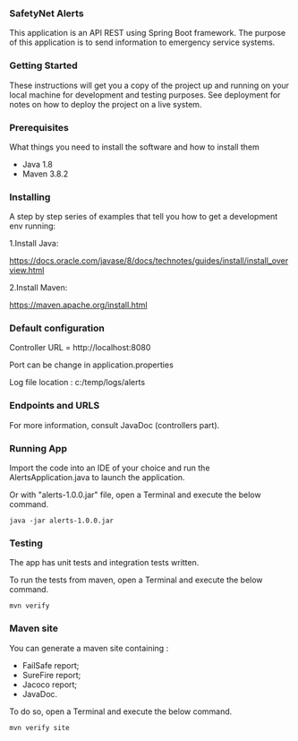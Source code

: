 ### SafetyNet Alerts
This application is an API REST using Spring Boot framework.
The purpose of this application is to send information to emergency service systems.

### Getting Started

These instructions will get you a copy of the project up and running on your local machine for development and testing purposes. See deployment for notes on how to deploy the project on a live system.

### Prerequisites

What things you need to install the software and how to install them

- Java 1.8
- Maven 3.8.2

### Installing

A step by step series of examples that tell you how to get a development env running:

1.Install Java:

https://docs.oracle.com/javase/8/docs/technotes/guides/install/install_overview.html

2.Install Maven:

https://maven.apache.org/install.html

### Default configuration

Controller URL = http://localhost:8080

Port can be change in application.properties

Log file location : c:/temp/logs/alerts

### Endpoints and URLS

For more information, consult JavaDoc (controllers part).

### Running App

Import the code into an IDE of your choice and run the AlertsApplication.java to launch the application.

Or with "alerts-1.0.0.jar" file, open a Terminal and execute the below command.

`java -jar alerts-1.0.0.jar`

### Testing

The app has unit tests and integration tests written.

To run the tests from maven, open a Terminal and execute the below command.

`mvn verify`

### Maven site

You can generate a maven site containing :

- FailSafe report;
- SureFire report;
- Jacoco report;
- JavaDoc.

To do so, open a Terminal and execute the below command.

`mvn verify site`